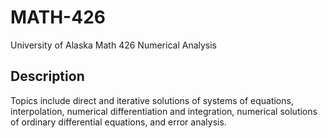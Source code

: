 # MATH-426
University of Alaska Math 426 Numerical Analysis

## Description
Topics include direct and iterative solutions of systems of equations, interpolation, numerical differentiation and integration, numerical solutions of ordinary differential equations, and error analysis. 
